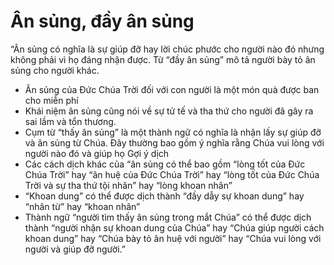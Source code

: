 # Ân sủng, đầy ân sủng

“Ân sủng có nghĩa là sự giúp đỡ hay lời chúc phước cho người nào đó nhưng không phải vì họ đáng nhận được.  Từ “đầy ân sủng” mô tả người bày tỏ ân sủng cho người khác.
- Ân sủng của Đức Chúa Trời đối với con người là một món quà được ban cho miễn phí
- Khái niệm ân sủng cũng nói về sự tử tế và tha thứ cho người đã gây ra sai lầm và tổn thương.
- Cụm từ “thấy ân sủng” là một thành ngữ có nghĩa là nhận lấy sự giúp đỡ và ân sủng từ Chúa. Đây thường bao gồm ý nghĩa rằng Chúa vui lòng với người nào đó và giúp họ
Gợi ý dịch
- Các cách dịch khác của “ân sủng có thể bao gồm “lòng tốt của Đức Chúa Trời” hay “ân huệ của Đức Chúa Trời” hay “lòng tốt của Đức Chúa Trời và sự tha thứ tội nhân” hay “lòng khoan nhân”
- “Khoan dung” có thể được dịch thành “đầy dẫy sự khoan dung” hay “nhân từ” hay “khoan nhân”
- Thành ngữ “người tìm thấy ân sủng trong mắt Chúa” có thể được dịch thành “người nhận sự khoan dung của Chúa” hay “Chúa giúp người cách khoan dung” hay “Chúa bày tỏ ân huệ với người” hay “Chúa vui lòng với người và giúp đỡ người.”

